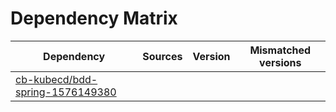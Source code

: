 # Dependency Matrix

Dependency | Sources | Version | Mismatched versions
---------- | ------- | ------- | -------------------
[cb-kubecd/bdd-spring-1576149380](https://github.com/cb-kubecd/bdd-spring-1576149380.git) |  | []() | 
